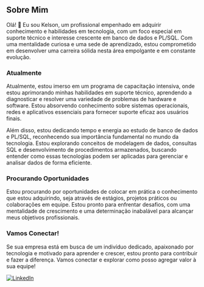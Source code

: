 ## Sobre Mim

Olá! 👋 Eu sou Kelson, um profissional empenhado em adquirir conhecimento e habilidades em tecnologia, com um foco especial em suporte técnico e interesse crescente em banco de dados e PL/SQL. Com uma mentalidade curiosa e uma sede de aprendizado, estou comprometido em desenvolver uma carreira sólida nesta área empolgante e em constante evolução.

### Atualmente

Atualmente, estou imerso em um programa de capacitação intensiva, onde estou aprimorando minhas habilidades em suporte técnico, aprendendo a diagnosticar e resolver uma variedade de problemas de hardware e software. Estou absorvendo conhecimento sobre sistemas operacionais, redes e aplicativos essenciais para fornecer suporte eficaz aos usuários finais.

Além disso, estou dedicando tempo e energia ao estudo de banco de dados e PL/SQL, reconhecendo sua importância fundamental no mundo da tecnologia. Estou explorando conceitos de modelagem de dados, consultas SQL e desenvolvimento de procedimentos armazenados, buscando entender como essas tecnologias podem ser aplicadas para gerenciar e analisar dados de forma eficiente.

### Procurando Oportunidades

Estou procurando por oportunidades de colocar em prática o conhecimento que estou adquirindo, seja através de estágios, projetos práticos ou colaborações em equipe. Estou pronto para enfrentar desafios, com uma mentalidade de crescimento e uma determinação inabalável para alcançar meus objetivos profissionais.

### Vamos Conectar!

Se sua empresa está em busca de um indivíduo dedicado, apaixonado por tecnologia e motivado para aprender e crescer, estou pronto para contribuir e fazer a diferença. Vamos conectar e explorar como posso agregar valor à sua equipe!

[![LinkedIn](https://img.shields.io/badge/LinkedIn-0077B5?style=for-the-badge&logo=linkedin&logoColor=white)](https://www.linkedin.com/in/kelson-inumaru-495887291/)
